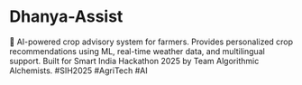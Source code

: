 # Dhanya-Assist
🌾 AI-powered crop advisory system for farmers. Provides personalized crop recommendations using ML, real-time weather data, and multilingual support. Built for Smart India Hackathon 2025 by Team Algorithmic Alchemists. #SIH2025 #AgriTech #AI
